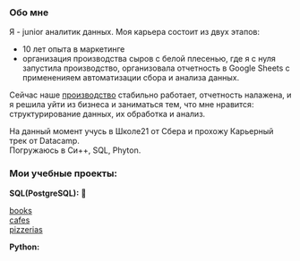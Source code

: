 ### Обо мне  
Я - junior аналитик данных. Моя карьера состоит из двух этапов:
- 10 лет опыта в маркетинге
- организация производства сыров с белой плесенью, где я с нуля запустила производство, организовала отчетность в Google Sheets с примененияем автоматизации сбора и анализа данных.
   
Сейчас наше [производство](https://ipatov.info/) стабильно работает, отчетность налажена, и я решила уйти из бизнеса и заниматься тем, что мне нравится: структурирование данных, их обработка и анализ.
  
На данный момент учусь в Школе21 от Сбера и прохожу Карьерный трек от Datacamp.    
Погружаюсь в Си++, SQL, Phyton.

### Мои учебные проекты:

**SQL(PostgreSQL):** 🐘 

[books](https://github.com/habbena/SQL/tree/main/books)  
[cafes](https://github.com/habbena/SQL/tree/main/cafe)   
[pizzerias](https://github.com/habbena/SQL/tree/main/pizzeria)  
   
   

**Python:**





